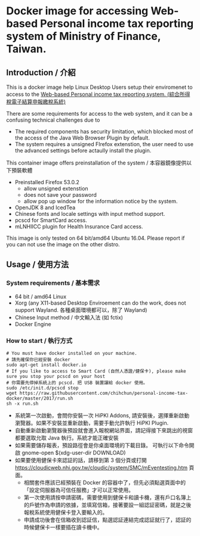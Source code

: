 # Docker image for accessing Web-based Personal income tax reporting system of Ministry of Finance, Taiwan.

## Introduction / 介紹

This is a docker image help Linux Desktop Users setup their enviromenet to access to the [Web-based Personal income tax reporting system. (綜合所得稅電子結算申報繳稅系統)](https://rtn.tax.nat.gov.tw/ircweb/index.jsp)

There are some requirements for access to the web system, and it can be a confusing technical challenges due to 

* The required components has security limitation, which blocked most of the access of the Java Web Browser Plugin by default.
* The system requires a unsigned FIrefox extenstion, the user need to use the advanced settings before actaully install the plugin.

This container image offers preinstallation of the system / 本容器鏡像提供以下預裝軟體

* Preinstalled Firefox 53.0.2
    * allow unsigned extenstion 
    * does not save your password
    * allow pop up window for the information notice by the system.
* OpenJDK 8 and IcedTea
* Chinese fonts and locale settings with input method support. 
* pcscd for SmartCard access.
* mLNHIICC plugin for Health Insurance Card access.

This image is only tested on 64 bit/amd64 Ubuntu 16.04. Please report if you can not use the image on the other distro.

## Usage / 使用方法

### System requirements / 基本需求

* 64 bit / amd64 Linux 
* Xorg (any X11-based Desktop Enviroement can do the work, does not support Wayland. 各種桌面環境都可以，除了 Wayland)
* Chinese Input method / 中文輸入法 (如 fctix)
* Docker Engine

### How to start / 執行方式
    # You must have docker installed on your machine.
    # 請先確保你已經安裝 docker
    sudo apt-get install docker.io
    # If you like to access to Smart Card (自然人憑證/健保卡), please make sure you stop your pcscd on your host
    # 你需要先停掉系統上的 pcscd. 把 USB 裝置讓給 docker 使用。
    sudo /etc/init.d/pcscd stop
    wget https://raw.githubusercontent.com/chihchun/personal-income-tax-docker/master/2017/run.sh
    sh -x run.sh
    
- 系統第一次啟動，會問你安裝一次 HiPKI Addons, 請安裝後，選擇重新啟動瀏覽器。如果不安裝並重新啟動，需要手動允許執行 HiPKI Plugin.
- 自動重新啟動瀏覽器後預設就會進入報稅網站界面，請記得接下來跳出的視窗都要選取允取 Java 執行。系統才能正確安裝
- 如果需要儲存報表，預設路徑會是你桌面環境的下載目錄。 可執行以下命令開啟 gnome-open $(xdg-user-dir DOWNLOAD) 
- 如果要使用健保卡來認証的話，請移到第 3 個分頁或打開 <https://cloudicweb.nhi.gov.tw/cloudic/system/SMC/mEventesting.htm> 頁面。
    - 相關套件應該已經預裝在 Docker 的容器中了，但先必須點選頁面中的「設定伺服器為可信任服務」才可以正常使用。
    - 第一次使用請按申請密碼，需要使用到健保卡和讀卡機，還有戶口名簿上的戶號作為申請的依據，並填寫信箱，接著要設一組認証密碼，就是之後報稅系統使用健保卡登入要輸入的。
    - 申請成功後會在信箱收到認証信，點選認証連結完成認証就行了，認証的時候健保卡一樣要插在讀卡機中。
